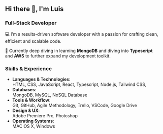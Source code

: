 ## Hi there 👋, I'm Luis

### Full-Stack Developer 

💻 I’m a results-driven software developer with a passion for crafting clean, efficient and scalable code. 

🌱 Currently deep diving in learning **MongoDB** and diving into **Typescript** and **AWS** to further expand my development toolkit. 

### **Skills & Experience**

- **Languages & Technologies**:  
  HTML, CSS, JavaScript, React, Typescript, Node.js, Tailwind CSS,
- **Databases**:  
  MongoDB, MySQL, NoSQL Database  
- **Tools & Workflow**:  
  Git, GitHub, Agile Methodology, Trello, VSCode, Google Drive  
- **Design & UX**:  
  Adobe Premiere Pro, Photoshop  
- **Operating Systems**:  
  MAC OS X, Windows  
